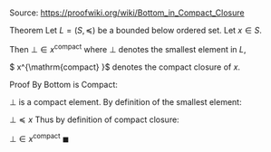 # 

Source: https://proofwiki.org/wiki/Bottom_in_Compact_Closure

Theorem
Let $L = \left({S, \preceq}\right)$ be a bounded below ordered set.
Let $x \in S$.

Then $\bot \in x^{\mathrm{compact} }$
where $\bot$ denotes the smallest element in $L$,

$ x^{\mathrm{compact} }$ denotes the compact closure of $x$.


Proof
By Bottom is Compact:

$\bot$ is a compact element.
By definition of the smallest element:

$\bot \preceq x$
Thus by definition of compact closure:

$\bot \in x^{\mathrm{compact} }$
$\blacksquare$





